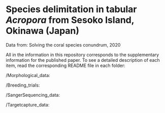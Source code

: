 # Species delimitation in tabular <i>Acropora</i> from Sesoko Island, Okinawa (Japan)

Data from: Solving the coral species conundrum, 2020

All in the information in this repository corresponds to the supplementary information for the published paper. To see a detailed description of each item, read the corresponding README file in each folder:

/Morphological_data: 

/Breeding_trials:

/SangerSequencing_data:

/Targetcapture_data:
